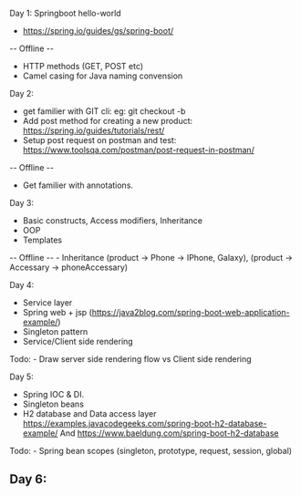 
Day 1: Springboot hello-world
  - https://spring.io/guides/gs/spring-boot/

  -- Offline --
  - HTTP methods (GET, POST etc)
  - Camel casing for Java naming convension

Day 2:
  - get familier with GIT cli: eg: git checkout -b <branch>
  - Add post method for creating a new product: 
    https://spring.io/guides/tutorials/rest/
  - Setup post request on postman and test: https://www.toolsqa.com/postman/post-request-in-postman/

-- Offline --
  - Get familier with annotations.

Day 3:
  - Basic constructs, Access modifiers, Inheritance
  - OOP
  - Templates


  -- Offline --
    - Inheritance (product -> Phone -> IPhone, Galaxy), (product -> Accessary -> phoneAccessary)

Day 4: 
  - Service layer
  - Spring web + jsp (https://java2blog.com/spring-boot-web-application-example/)
  - Singleton pattern
  - Service/Client side rendering

  Todo: 
    - Draw server side rendering flow vs Client side rendering

Day 5: 
  - Spring IOC & DI.
  - Singleton beans
  - H2 database and Data access layer https://examples.javacodegeeks.com/spring-boot-h2-database-example/
    And https://www.baeldung.com/spring-boot-h2-database

  Todo:
    - Spring bean scopes (singleton, prototype, request, session, global)

Day 6: 
  - 